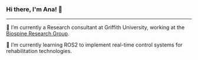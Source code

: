 ### Hi there, I'm Ana! 👋

---

🔭 I’m currently a Research consultant at Griffith University, working at the [Biospine Research Group](https://www.griffith.edu.au/menzies-health-institute-queensland/our-institute/disability-and-rehabilitation/gcore).

🌱 I’m currently learning ROS2 to implement real-time control systems for rehabilitation technologies.

<!--
**anacsousa1/anacsousa1** is a ✨ *special* ✨ repository because its `README.md` (this file) appears on your GitHub profile.

Here are some ideas to get you started:

- 🔭 I’m currently working on ...
- 🌱 I’m currently learning ...
- 👯 I’m looking to collaborate on ...
- 🤔 I’m looking for help with ...
- 💬 Ask me about ...
- 📫 How to reach me: ...
- 😄 Pronouns: ...
- ⚡ Fun fact: ...
-->
